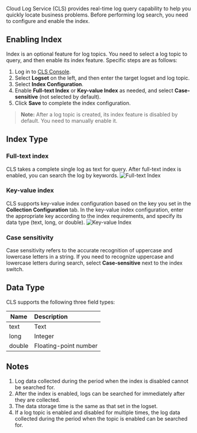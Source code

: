 Cloud Log Service (CLS) provides real-time log query capability to help you quickly locate business problems. Before performing log search, you need to configure and enable the index.

## Enabling Index

Index is an optional feature for log topics. You need to select a log topic to query, and then enable its index feature. Specific steps are as follows:

1. Log in to [CLS Console](https://console.cloud.tencent.com/cls).
2. Select **Logset** on the left, and then enter the target logset and log topic.
3. Select **Index Configuration**.
4. Enable **Full-text Index** or **Key-value Index** as needed, and select **Case-sensitive** (not selected by default).
5. Click **Save** to complete the index configuration.

> **Note:**
> After a log topic is created, its index feature is disabled by default. You need to manually enable it.

## Index Type
### Full-text index

CLS takes a complete single log as text for query. After full-text index is enabled, you can search the log by keywords.
![Full-text Index](https://main.qcloudimg.com/raw/7347d861b8143c0ce7da5041488c3569.png)

### Key-value index

CLS supports key-value index configuration based on the key you set in the **Collection Configuration** tab. In the key-value index configuration, enter the appropriate key according to the index requirements, and specify its data type (text, long, or double).
![Key-value Index](https://main.qcloudimg.com/raw/d65bc5a6b68316eb5316019f5f41de07.png)

### Case sensitivity

Case sensitivity refers to the accurate recognition of uppercase and lowercase letters in a string. If you need to recognize uppercase and lowercase letters during search, select **Case-sensitive** next to the index switch.

## Data Type
CLS supports the following three field types:

| Name | Description |
|-----|:-----|
| text | Text|
| long | Integer |
| double | Floating-point number |

## Notes
1. Log data collected during the period when the index is disabled cannot be searched for.
2. After the index is enabled, logs can be searched for immediately after they are collected.
3. The data storage time is the same as that set in the logset.
4. If a log topic is enabled and disabled for multiple times, the log data collected during the period when the topic is enabled can be searched for.


